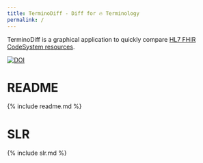 ```yaml
---
title: TerminoDiff - Diff for 🔥 Terminology
permalink: /
---
```


TerminoDiff is a graphical application to quickly
compare [HL7 FHIR CodeSystem resources](https://www.hl7.org/fhir/codesystem.html).

[![DOI](https://zenodo.org/badge/DOI/10.5281/zenodo.5898267.svg)](https://doi.org/10.5281/zenodo.5898267)

# README

{% include readme.md %}

# SLR

{% include slr.md %}
